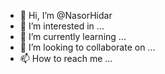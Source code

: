 - 👋 Hi, I’m @NasorHidar
- 👀 I’m interested in ...
- 🌱 I’m currently learning ...
- 💞️ I’m looking to collaborate on ...
- 📫 How to reach me ...

<!---
NasorHidar/NasorHidar is a ✨ special ✨ repository because its `README.md` (this file) appears on your GitHub profile.
You can click the Preview link to take a look at your changes.
--->
